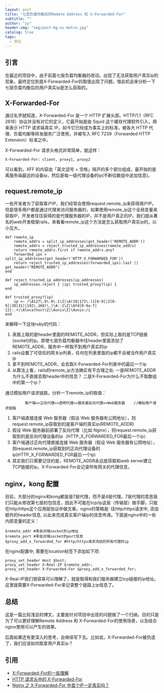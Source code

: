 ```yaml
---
layout: post
title: "七层负载均衡后的Remote Address 和 X-Forwarded-For"
subtitle: ""
author: "zy"
header-img: "img/post-bg-os-metro.jpg"
catalog: true
tags:
  - 协议
---
```


## 引言

在最近的项目中，由于前面七层负载均衡器的改动，出现了无法获取用户真实ip的现象，最终定位到是X-Forwarded-For的取值出现了问题，借此机会来分析一下七层负载均衡后的用户真实ip是怎么获取的。

## X-Forwarded-For

通过名字就知道，X-Forwarded-For 是一个 HTTP 扩展头部。HTTP/1.1（RFC 2616）协议并没有对它的定义，它最开始是由 Squid 这个缓存代理软件引入，用来表示 HTTP 请求端真实 IP。如今它已经成为事实上的标准，被各大 HTTP 代理、负载均衡等转发服务广泛使用，并被写入 RFC 7239（Forwarded HTTP Extension）标准之中。

X-Forwarded-For 请求头格式非常简单，就这样：

```
X-Forwarded-For: client, proxy1, proxy2
```
可以看到，XFF 的内容由「英文逗号 + 空格」隔开的多个部分组成，最开始的是离服务端最远的设备ip，然后是每一级代理设备的ip(不断往数组中追加信息)。

## request.remote_ip

一些开发者为了获取客户IP，我们经常会使用request.remote_ip来获得用户IP。但是很多用户都是通过代理来访问服务器的，如果使用remote_ip这个全局变量来获取IP，开发者往往获得的是代理服务器的IP，并不是用户真正的IP。我们就从著名的web开发框架rails，来看看remote_ip这个方法是怎么获取用户真实ip的，以小见大。

```
def remote_ip
    remote_addrs = split_ip_addresses(get_header('REMOTE_ADDR'))
    remote_addrs = reject_trusted_ip_addresses(remote_addrs)
    return remote_addrs.first if remote_addrs.any?
    forwarded_ips = split_ip_addresses(get_header('HTTP_X_FORWARDED_FOR'))
    return reject_trusted_ip_addresses(forwarded_ips).last || get_header("REMOTE_ADDR")
end

def reject_trusted_ip_addresses(ip_addresses)
    ip_addresses.reject { |ip| trusted_proxy?(ip) }
end

def trusted_proxy?(ip)
    ip =~ /\A127\.0\.0\.1\Z|\A(10|172\.(1[6-9]|2[0-9]|30|31)|192\.168)\.|\A::1\Z|\Afd[0-9a-f]{2}:.+|\Alocalhost\Z|\Aunix\Z|\Aunix:/i
end
```
来解释一下这块ruby的代码：
1. 表面上取的是header里面的REMOTE_ADDR，但实际上取的是TCP链接(socket)的ip。即使七层负载均衡器中往header里面添加了REMOTE_ADDR，服务中一样取不到用户真实的ip
2. rails设置了可信任的网关ip列表，任何在列表里面的ip都不会被当作用户真实ip
3. 拿不到REMOTE_ADDR，会去取X-Forwarded-For列表中的最后一个ip
4. 从算法上看，rails的remote_ip方法确实有不合理之处: 一是REMOTE_ADDR为什么不直接去取header中的信息？ 二是X-Forwarded-For为什么不取数组中的第一个ip？

通过模拟用户请求链路，分析一下remote_ip的取值：

```
         客户端=>正向代理=>透明代理=>服务器反向代理=>Web服务器    //模拟用户请求链路
```
1. 客户端直接连接 Web 服务器（假设 Web 服务器有公网地址），则 request.remote_ip获取到的是客户端的真实ip(REMOTE_ADDR) 
2. 假设 Web 服务器前部署了反向代理（比如 Nginx），则request.remote_ip获取到的是反向代理设备的ip（HTTP_X_FORWARDED_FOR最后一个ip）
3. 客户端通过正向代理直接连接 Web 服务器（假设 Web 服务器有公网地址），则request.remote_ip获取到的正向代理设备的ip(HTTP_X_FORWARDED_FOR最后一个ip)
4. 其实我们只需要记住的是，REMOTE_ADDR永远是获取和web server建立TCP链接的ip。X-Forwarded-For会记录所有网关的代理信息。

## nginx，kong 配置

目前，大部分的nginx和kong都是是7层代理，而不是4层代理。7层代理的意思我们只能从修改第七层的包信息，因此不可能在tcp/ip这层（传输层）做手脚，只能在http/https这个应用层协议中做文章。nginx的策略是: 往http/https请求中, 添加额外的header信息, 以此来完成真实客户端ip的信息传递。下面是nginx中的一些内部变量的定义：

```
$remote_addr #来自对端socket的ip地址
$remote_port #来自对端socket的port信息
$proxy_add_x_forwarded_for #http/https请求流经的所有代理的ip
```
在nginx配置中, 需要在location标签下添加如下项:
```
proxy_set_header Host $host;
proxy_set_header X-Real-IP $remote_addr;
proxy_set_header X-Forwarded-For $proxy_add_x_forwarded_for;
```
X-Real-IP我们很容易可以理解了，就是取得和我们服务器建立tcp链接的ip地址。这里就需要X-Forwarded-For来记录整个链路上ip信息了。

## 总结

这是一篇比较浅显的博文，主要是针对项目中出现的问题做了一个归纳。目的只是为了可以更好理解Remote Address 和 X-Forwarded-For的使用场景，以及结合nginx使用可以产生的效果。

后面如果还有更深入的思考，会继续写下去。比如说，X-Forwarded-For被伪造了，我们应该如何取拿用户真实ip？

## 引用
* [X-Forwarded-For的一些理解](https://blog.csdn.net/zyhmz/article/details/82505344)
* [HTTP 请求头中的 X-Forwarded-For](https://imququ.com/post/x-forwarded-for-header-in-http.html)
* [Nginx 之 X-Forwarded-For 中首个IP一定真实吗？](https://blog.csdn.net/myle69/article/details/83041486)





